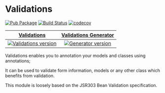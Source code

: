 # Validations
<!-- Badges -->

[![Pub Package](https://img.shields.io/pub/v/validations.svg)](https://pub.dev/packages/validations)
[![Build Status](https://travis-ci.org/dartlib/validations.svg?branch=master)](https://travis-ci.org/dartlib/validations)
[![codecov](https://codecov.io/gh/dartlib/validations/branch/master/graph/badge.svg)](https://codecov.io/gh/dartlib/validations)

| [Validations](/validations) | [Validations Generator](validations_generator)  |
|:-------------:|:-----:|
| [![Validations version](https://img.shields.io/pub/v/validations.svg)](https://pub.dev/packages/validations) | [![Generator version](https://img.shields.io/pub/v/validations_generator.svg)](https://pub.dev/packages/validations_generator) |

Validations enables you to annotation your models and classes using annotations;

It can be used to validate form information, models or any other class which benefits from
validation.

This module is loosely based on the JSR303 Bean Validation specification.




